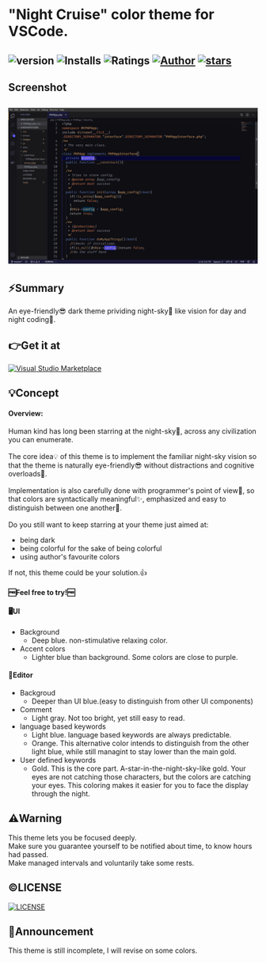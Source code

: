 # "Night Cruise" color theme for VSCode.
   ![version](https://img.shields.io/github/package-json/v/AC34/VSCode-Night-Cruise?color=4744e7&style=flat-square)
   ![Installs](https://vsmarketplacebadge.apphb.com/installs/AC34.vscode-night-cruise.svg?style=flat-square&color=4744e7&logo=Visual-Studio-Code)
   ![Ratings](https://vsmarketplacebadge.apphb.com/rating-short/AC34.vscode-night-cruise.svg?style=flat-square&color=4744e7&logo=Visual-Studio-Code)
   [![Author](https://img.shields.io/badge/author-AC34-4744e7?style=flat-square&logo=github)](https://github.com/AC34)
   [![stars](https://img.shields.io/github/stars/AC34/VSCode-Night-Cruise?style=flat-square&logo=github&color=4744e7)](https://github.com/AC34?tab=stars)
---
## Screenshot
![screenshot](images/screenshot.png)
---
## ⚡Summary 
  An eye-friendly😎 dark theme prividing night-sky🌟 like vision for day and night coding🤘.

## 👉Get it at 
   [![Visual Studio Marketplace](https://img.shields.io/badge/Visual%20Studio%20Marketplace-Night%20Cruise-4744e7?style=flat-square&logo=Visual-Studio-Code)](https://marketplace.visualstudio.com/items?itemName=AC34.vscode-night-cruise)

## 💡Concept
####  Overview:
 Human kind has long been starring at the night-sky🌙, across any civilization you can enumerate.<br><br>
 The core idea💡 of this theme is to implement the familiar night-sky vision so that the theme is naturally eye-friendly😎 without distractions and cognitive overloads🧠.<br><br>
 Implementation is also carefully done with programmer's point of view🤖, so that colors are syntactically meaningful✨, emphasized and easy to distinguish between one another🚥.<br><br>
 Do you still want to keep starring at your theme just aimed at:
  - being dark
  - being colorful for the sake of being colorful
  - using author's favourite colors

 If not, this theme could be your solution.👍<br><br>
 **🆓Feel free to try!🆓**

#### 🖥️UI
   - Background
     - Deep blue. non-stimulative relaxing color.
   - Accent colors
     - Lighter blue than background. Some colors are close to purple.

#### 📓Editor
   - Backgroud
      - Deeper than UI blue.(easy to distinguish from other UI components)
   - Comment
      - Light gray. Not too bright, yet still easy to read.
   - language based keywords
      - Light blue.  language based keywords are always predictable.
      - Orange. This alternative color intends to distinguish from the other light blue, while still managint to stay lower than the main gold.
   - User defined keywords
      - Gold. This is the core part. A-star-in-the-night-sky-like gold. Your eyes are not catching those characters, but the colors are catching your eyes. This coloring makes it easier for you to face the display through the night.

## ⚠️Warning
This theme lets you be focused deeply.<br>
Make sure you guarantee yourself to be notified about time, to know hours had passed.<br>
Make managed intervals and voluntarily take some rests.

## ©️LICENSE
   [![LICENSE](https://img.shields.io/github/license/AC34/VSCode-Night-Cruise?style=flat-square&color=4744e7)](/LICENSE)

## 💬Announcement
This theme is still incomplete, I will revise on some colors.
